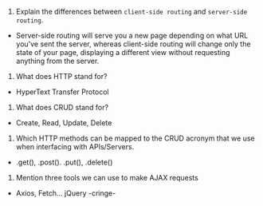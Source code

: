 1.  Explain the differences between `client-side routing` and `server-side routing`.
- Server-side routing will serve you a new page depending on what URL you've sent the server, whereas client-side routing will change only the state of your page, displaying a different view without requesting anything from the server.

1.  What does HTTP stand for?
- HyperText Transfer Protocol

1.  What does CRUD stand for?
- Create, Read, Update, Delete

1.  Which HTTP methods can be mapped to the CRUD acronym that we use when interfacing with APIs/Servers.
- .get(), .post(). .put(), .delete()

1.  Mention three tools we can use to make AJAX requests
- Axios, Fetch... jQuery -cringe-